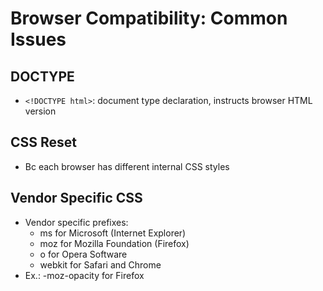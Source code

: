 # Browser Compatibility: Common Issues

## DOCTYPE
- ```<!DOCTYPE html>```: document type declaration, instructs browser HTML version

## CSS Reset
- Bc each browser has different internal CSS styles

## Vendor Specific CSS
- Vendor specific prefixes:
  - ms for Microsoft (Internet Explorer)
  - moz for Mozilla Foundation (Firefox)
  - o for Opera Software
  - webkit  for Safari and Chrome
- Ex.: -moz-opacity for Firefox
